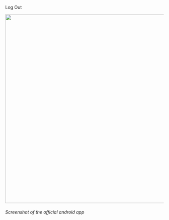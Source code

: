 Log Out

<img src="https://telegra.ph/file/p/b9bcf97a3ec/fc37bea6a0263cb98a48719.jpg" height="600" />

###### Screenshot of the official android app
